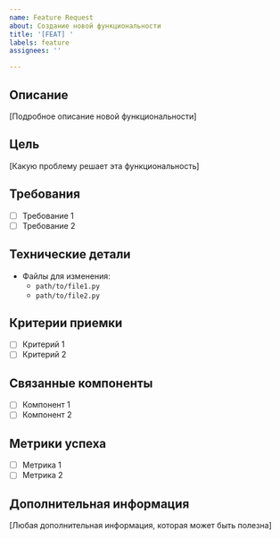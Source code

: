 ```yaml
---
name: Feature Request
about: Создание новой функциональности
title: '[FEAT] '
labels: feature
assignees: ''

---
```


## Описание
[Подробное описание новой функциональности]

## Цель
[Какую проблему решает эта функциональность]

## Требования
- [ ] Требование 1
- [ ] Требование 2

## Технические детали
- Файлы для изменения:
  - `path/to/file1.py`
  - `path/to/file2.py`

## Критерии приемки
- [ ] Критерий 1
- [ ] Критерий 2

## Связанные компоненты
- [ ] Компонент 1
- [ ] Компонент 2

## Метрики успеха
- [ ] Метрика 1
- [ ] Метрика 2

## Дополнительная информация
[Любая дополнительная информация, которая может быть полезна] 